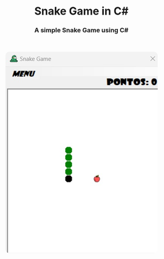 <h1 align="center">Snake Game in C#</h1>
<h3 align="center">A simple Snake Game using C#</h3>
<br />
<p align="center">
<img style="border-radius: 10px" src="https://github.com/IsolatedThinker117/Snake-Game-in-CSharp/blob/main/img/SnakeGame.jpg">
</p>
